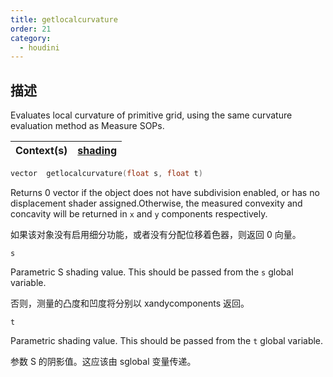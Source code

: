 ```yaml
---
title: getlocalcurvature
order: 21
category:
  - houdini
---
```

    
## 描述

Evaluates local curvature of primitive grid, using the same curvature
evaluation method as Measure SOPs.

| Context(s) | [shading](../contexts/shading.html) |
| ---------- | ----------------------------------- |

```c
vector  getlocalcurvature(float s, float t)
```

Returns 0 vector if the object does not have subdivision enabled, or has no
displacement shader assigned.Otherwise, the measured convexity and concavity
will be returned in `x` and `y` components respectively.

如果该对象没有启用细分功能，或者没有分配位移着色器，则返回 0 向量。

`s`

Parametric S shading value. This should be passed from the `s` global
variable.

否则，测量的凸度和凹度将分别以 xandycomponents 返回。

`t`

Parametric <type> shading value. This should be passed from the `t` global
variable.

参数 S 的阴影值。这应该由 sglobal 变量传递。
